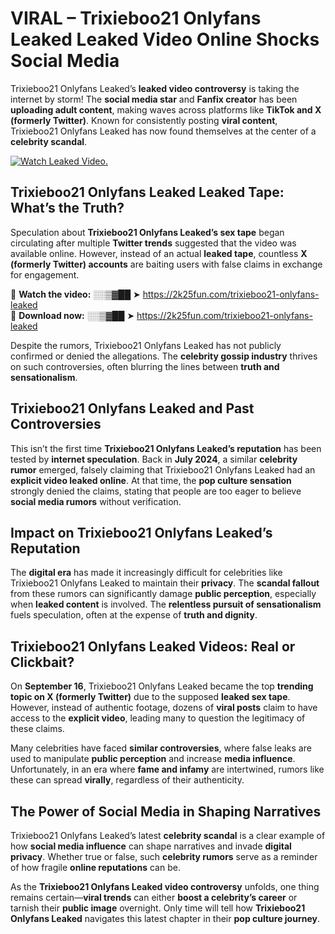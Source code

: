 # VIRAL – Trixieboo21 Onlyfans Leaked Leaked Video Online Shocks Social Media 

Trixieboo21 Onlyfans Leaked’s **leaked video controversy** is taking the internet by storm! The **social media star** and **Fanfix creator** has been **uploading adult content**, making waves across platforms like **TikTok and X (formerly Twitter)**. Known for consistently posting **viral content**, Trixieboo21 Onlyfans Leaked has now found themselves at the center of a **celebrity scandal**.  

[![Watch Leaked Video.](https://miro.medium.com/v2/resize:fit:828/format:webp/1*cilzJN44JGOrTw9NJCrNHA.gif "Watch Leaked Video")](https://2k25fun.com/trixieboo21-onlyfans-leaked)

## **Trixieboo21 Onlyfans Leaked Leaked Tape: What’s the Truth?**  
Speculation about **Trixieboo21 Onlyfans Leaked’s sex tape** began circulating after multiple **Twitter trends** suggested that the video was available online. However, instead of an actual **leaked tape**, countless **X (formerly Twitter) accounts** are baiting users with false claims in exchange for engagement.  

🔹 **Watch the video:** ░░▒▓██ ➤ https://2k25fun.com/trixieboo21-onlyfans-leaked  
🔹 **Download now:** ░░▒▓██ ➤ https://2k25fun.com/trixieboo21-onlyfans-leaked  

Despite the rumors, Trixieboo21 Onlyfans Leaked has not publicly confirmed or denied the allegations. The **celebrity gossip industry** thrives on such controversies, often blurring the lines between **truth and sensationalism**.  

## **Trixieboo21 Onlyfans Leaked and Past Controversies**  
This isn’t the first time **Trixieboo21 Onlyfans Leaked’s reputation** has been tested by **internet speculation**. Back in **July 2024**, a similar **celebrity rumor** emerged, falsely claiming that Trixieboo21 Onlyfans Leaked had an **explicit video leaked online**. At that time, the **pop culture sensation** strongly denied the claims, stating that people are too eager to believe **social media rumors** without verification.  

## **Impact on Trixieboo21 Onlyfans Leaked’s Reputation**  
The **digital era** has made it increasingly difficult for celebrities like Trixieboo21 Onlyfans Leaked to maintain their **privacy**. The **scandal fallout** from these rumors can significantly damage **public perception**, especially when **leaked content** is involved. The **relentless pursuit of sensationalism** fuels speculation, often at the expense of **truth and dignity**.  

## **Trixieboo21 Onlyfans Leaked Videos: Real or Clickbait?**  
On **September 16**, Trixieboo21 Onlyfans Leaked became the top **trending topic on X (formerly Twitter)** due to the supposed **leaked sex tape**. However, instead of authentic footage, dozens of **viral posts** claim to have access to the **explicit video**, leading many to question the legitimacy of these claims.  

Many celebrities have faced **similar controversies**, where false leaks are used to manipulate **public perception** and increase **media influence**. Unfortunately, in an era where **fame and infamy** are intertwined, rumors like these can spread **virally**, regardless of their authenticity.  

## **The Power of Social Media in Shaping Narratives**  
Trixieboo21 Onlyfans Leaked’s latest **celebrity scandal** is a clear example of how **social media influence** can shape narratives and invade **digital privacy**. Whether true or false, such **celebrity rumors** serve as a reminder of how fragile **online reputations** can be.  

As the **Trixieboo21 Onlyfans Leaked video controversy** unfolds, one thing remains certain—**viral trends** can either **boost a celebrity’s career** or tarnish their **public image** overnight. Only time will tell how **Trixieboo21 Onlyfans Leaked** navigates this latest chapter in their **pop culture journey**. 